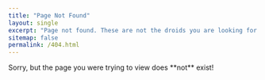 ```yaml
---
title: "Page Not Found"
layout: single
excerpt: "Page not found. These are not the droids you are looking for ;)"
sitemap: false
permalink: /404.html
---
```


<p>Sorry, but the page you were trying to view does **not** exist!</p>
